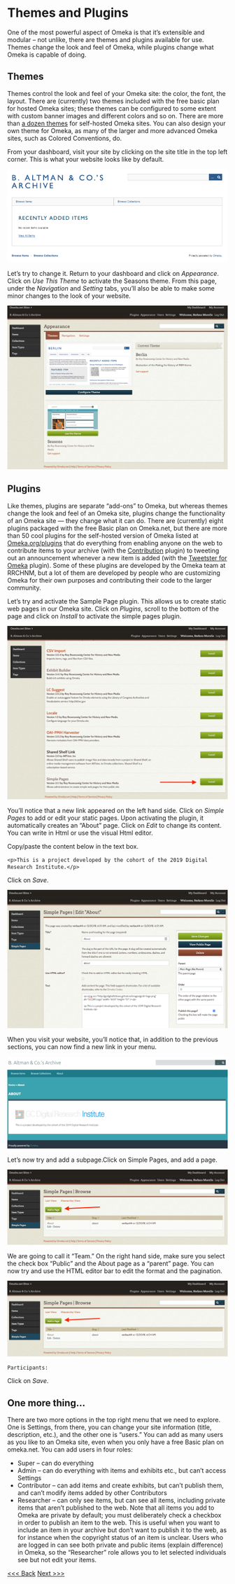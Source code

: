 # Themes and Plugins

One of the most powerful aspect of Omeka is that it’s extensible and modular – not unlike, there are themes and plugins available for use. Themes change the look and feel of Omeka, while plugins change what Omeka is capable of doing. 

## Themes 
Themes control the look and feel of your Omeka site: the color, the font, the layout. There are (currently) two themes included with the free basic plan for hosted Omeka sites; these themes can be configured to some extent with custom banner images and different colors and so on. There are more than [a dozen themes](Http://omeka.org/add-ons/themes/) for self-hosted Omeka sites. You can also design your own theme for Omeka, as many of the larger and more advanced Omeka sites, such as Colored Conventions, do. 

From your dashboard, visit your site by clicking on the site title in the top left corner. This is what your website looks like by default. 

![berlin theme](theme1.png)

Let’s try to change it. Return to your dashboard and click on _Appearance_. Click on _Use This Theme_ to activate the Seasons theme. From this page, under the _Navigation_ and _Setting_ tabs, you’ll also be able to make some minor changes to the look of your website. 

![appearance menu](theme2.png)

## Plugins 
Like themes, plugins are separate “add-ons” to Omeka, but whereas themes change the look and feel of an Omeka site, plugins change the functionality of an Omeka site — they change what it can do. There are (currently) eight plugins packaged with the free Basic plan on Omeka.net, but there are more than 50 cool plugins for the self-hosted version of Omeka listed at [Omeka.org/plugins](http://omeka.org/plugins) that do everything from enabling anyone on the web to contribute items to your archive (with the [Contribution](http://omeka.org/add-ons/plugins/contribution/) plugin) to tweeting out an announcement whenever a new item is added (with the [Tweetster for Omeka](http://omeka.org/add-ons/plugins/tweetster-for-omeka/) plugin). Some of these plugins are developed by the Omeka team at RRCHNM, but a lot of them are developed by people who are customizing Omeka for their own purposes and contributing their code to the larger community. 

Let’s try and activate the Sample Page plugin. This allows us to create static web pages in our Omeka site. Click on _Plugins_, scroll to the bottom of the page and click on _Install_ to activate the simple pages plugin. 

![plugin menu](plugin1.png)

You’ll notice that a new link appeared on the left hand side. Click on _Simple Pages_ to add or edit your static pages. Upon activating the plugin, it automatically creates an “About” page. Click on _Edit_ to change its content. You can write in Html or use the visual Html editor.

Copy/paste the content below in the text box.

``` <p><img src="http://gcdigitalfellows.github.io/images/gcdri-logo.png" alt="GCDRI Logo" width="600" height="57" /></p>
<p>This is a project developed by the cohort of the 2019 Digital Research Institute.</p>
```

Click on _Save_. 

![simple pages](plugin2.png)

When you visit your website, you’ll notice that, in addition to the previous sections, you can now find a new link in your menu. 

![preview](plugin3.png)

Let’s now try and add a subpage.Click on Simple Pages, and add a page. 

![preview](plugin4.png)

We are going to call it “Team.” On the right hand side, make sure you select the check box “Public” and the About page as a “parent” page. You can now try and use the HTML editor bar to edit the format and the pagination.

![preview](plugin4.png)

```Workshop leaders: Stefano Morello, Kirsten Hackett.
Participants: 
```

Click on _Save_.


## One more thing...
There are two more options in the top right menu that we need to explore. One is Settings, from there, you can change your site information (title, description, etc.), and the other one is “users.” You can add as many users as you like to an Omeka site, even when you only have a free Basic plan on omeka.net. You can add users in four roles:
* Super – can do everything
* Admin – can do everything with items and exhibits etc., but can’t access Settings
* Contributor – can add items and create exhibits, but can’t publish them, and can’t modify items added by other Contributors
* Researcher – can only see items, but can see all items, including private items that aren’t published to the web. Note that all items you add to Omeka are private by default; you must deliberately check a checkbox in order to publish an item to the web. This is useful when you want to include an item in your archive but don’t want to publish it to the web, as for instance when the copyright status of an item is unclear. Users who are logged in can see both private and public items (explain difference) in Omeka, so the “Researcher” role allows you to let selected individuals see but not edit your items.

[<<< Back](createasite.md) [Next >>>](addanitem.md) 
